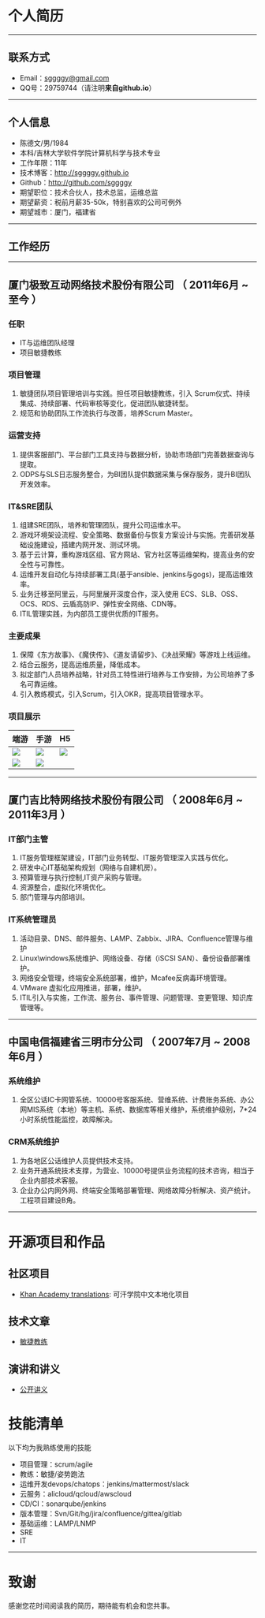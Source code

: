 # 个人简历

---

## 联系方式

- Email：[sggggy@gmail.com](mailto:sggggy@gmail.com)
- QQ号：29759744（请注明**来自github.io**）

---

## 个人信息

 - 陈德文/男/1984 
 - 本科/吉林大学软件学院计算机科学与技术专业 
 - 工作年限：11年
 - 技术博客：http://sggggy.github.io
 - Github：http://github.com/sggggy
 - 期望职位：技术合伙人，技术总监，运维总监
 - 期望薪资：税前月薪35-50k，特别喜欢的公司可例外
 - 期望城市：厦门，福建省

---

## 工作经历

---

## 厦门极致互动网络技术股份有限公司 （ 2011年6月 ~ 至今 ）

### 任职
* IT与运维团队经理
* 项目敏捷教练

### 项目管理

1. 敏捷团队项目管理培训与实践。担任项目敏捷教练，引入 Scrum仪式、持续集成、持续部署、代码审核等变化，促进团队敏捷转型。
2. 规范和协助团队工作流执行与改善，培养Scrum Master。

### 运营支持 

1. 提供客服部门、平台部门工具支持与数据分析，协助市场部门完善数据查询与提取。
2. ODPS与SLS日志服务整合，为BI团队提供数据采集与保存服务，提升BI团队开发效率。

### IT&SRE团队

1. 组建SRE团队，培养和管理团队，提升公司运维水平。
2. 游戏环境架设流程、安全策略、数据备份与恢复方案设计与实施。完善研发基础设施建设，搭建内网开发、测试环境。
3. 基于云计算，重构游戏区组、官方网站、官方社区等运维架构，提高业务的安全性与可靠性。
4. 运维开发自动化与持续部署工具(基于ansible、jenkins与gogs)，提高运维效率。
5. 业务迁移至阿里云，与阿里展开深度合作，深入使用 ECS、SLB、OSS、OCS、RDS、云盾高防IP、弹性安全网络、CDN等。
6. ITIL管理实践，为内部员工提供优质的IT服务。

### 主要成果

1. 保障《东方故事》、《魔侠传》、《道友请留步》、《决战荣耀》等游戏上线运维。
2. 结合云服务，提高运维质量，降低成本。
3. 拟定部门人员培养战略，针对员工特性进行培养与工作安排，为公司培养了多名可靠运维。
4. 引入教练模式，引入Scrum，引入OKR，提高项目管理水平。

### 项目展示

|端游|手游|H5|
|:-|:-|:-|
|![](https://sggggy.github.io/images/games-ws.png)|![](https://sggggy.github.io/images/p22.png.png)|![](https://sggggy.github.io/images/games-jzmy.png)|
|![](https://sggggy.github.io/images/games-mx.png)|![](https://sggggy.github.io/images/p29.png.png)||

---

## 厦门吉比特网络技术股份有限公司 （ 2008年6月 ~ 2011年3月 ）

### IT部门主管

1. IT服务管理框架建设，IT部门业务转型、IT服务管理深入实践与优化。
2. 研发中心IT基础架构规划（网络与自建机房）。 
3. 预算管理与执行控制,IT资产采购与管理。 
4. 资源整合，虚拟化环境优化。
5. 部门管理与内部培训。

### IT系统管理员

1. 活动目录、DNS、邮件服务、LAMP、Zabbix、JIRA、Confluence管理与维护 
2. Linux\windows系统维护、网络设备、存储（iSCSI SAN）、备份设备部署维护。
3. 网络安全管理，终端安全系统部署，维护，Mcafee反病毒环境管理。
4. VMware 虚拟化应用推进，部署，维护。
5. ITIL引入与实施，工作流、服务台、事件管理、问题管理、变更管理、知识库管理等。

---

## 中国电信福建省三明市分公司 （ 2007年7月 ~ 2008年6月 ）

### 系统维护

1. 全区公话IC卡网管系统、10000号客服系统、营维系统、计费账务系统、办公网MIS系统（本地）等主机、系统、数据库等相关维护，系统维护级别，7*24小时系统性能监控，故障解决。 

### CRM系统维护 

1. 为各地区公话维护人员提供技术支持。
2. 业务开通系统技术支撑，为营业、10000号提供业务流程的技术咨询，相当于企业内部技术客服。
3. 企业办公内网外网、终端安全策略部署管理、网络故障分析解决、资产统计。工程项目建设B角。

---

# 开源项目和作品

## 社区项目
 - [Khan Academy translations](https://crowdin.com/profile/sggggy): 可汗学院中文本地化项目

## 技术文章

- [敏捷教练](https://www.jianshu.com/nb/29718067)

## 演讲和讲义

- [公开讲义](https://www.slideshare.net/sggggy)

# 技能清单

以下均为我熟练使用的技能

- 项目管理：scrum/agile
- 教练：敏捷/姿势跑法
- 运维开发devops/chatops：jenkins/mattermost/slack
- 云服务：alicloud/qcloud/awscloud
- CD/CI：sonarqube/jenkins
- 版本管理：Svn/Git/hg/jira/confluence/gittea/gitlab
- 基础运维：LAMP/LNMP
- SRE
- IT

---

# 致谢
感谢您花时间阅读我的简历，期待能有机会和您共事。
